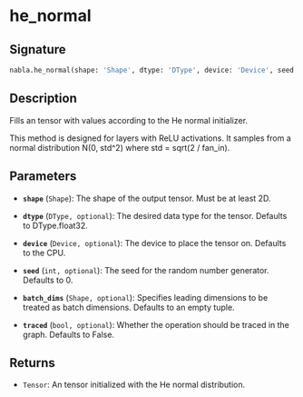 # he_normal

## Signature

```python
nabla.he_normal(shape: 'Shape', dtype: 'DType', device: 'Device', seed: 'int', batch_dims: 'Shape', traced: 'bool') -> 'Tensor'
```

## Description

Fills an tensor with values according to the He normal initializer.

This method is designed for layers with ReLU activations. It samples from
a normal distribution N(0, std^2) where std = sqrt(2 / fan_in).

## Parameters

- **`shape`** (`Shape`): The shape of the output tensor. Must be at least 2D.

- **`dtype`** (`DType, optional`): The desired data type for the tensor. Defaults to DType.float32.

- **`device`** (`Device, optional`): The device to place the tensor on. Defaults to the CPU.

- **`seed`** (`int, optional`): The seed for the random number generator. Defaults to 0.

- **`batch_dims`** (`Shape, optional`): Specifies leading dimensions to be treated as batch dimensions. Defaults to an empty tuple.

- **`traced`** (`bool, optional`): Whether the operation should be traced in the graph. Defaults to False.

## Returns

- `Tensor`: An tensor initialized with the He normal distribution.
